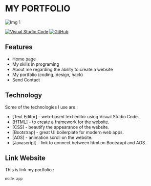 # MY PORTFOLIO

![Img 1](portfolioWeb.gif)


[![Visual Studio Code](https://img.shields.io/badge/--007ACC?logo=visual%20studio%20code&logoColor=ffffff)](https://code.visualstudio.com/) [![GitHub](https://badgen.net/badge/icon/github?icon=github&label)](https://github.com) 

## Features

- Home page
- My skills in programing
- About me regarding the ability to create a website
- My portfolio (coding, design, hack)
- Send Contact

## Technology

Some of the technologies I use are :

- [Text Editor] - web-based text editor using Visual Studio Code.
- [HTML] - to create a framework for the website.
- [CSS] - beautify the appearance of the website.
- [Bootstrap] - great UI boilerplate for modern web apps.
- [AOS] - animation scroll on the website.
- [Javascript] - link to connect between html on Bootsrapt and AOS.

## Link Website

This is link my portfolio :

```sh
node app
```
